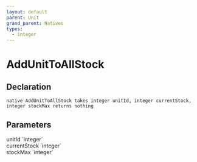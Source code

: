 ```yaml
---
layout: default
parent: Unit
grand_parent: Natives
types:
  - integer
---
```


# AddUnitToAllStock

## Declaration

```
native AddUnitToAllStock takes integer unitId, integer currentStock, integer stockMax returns nothing
```

## Parameters
<dl>
  <dt>unitId `integer`</dt>
  <dd></dd>

  <dt>currentStock `integer`</dt>
  <dd></dd>

  <dt>stockMax `integer`</dt>
  <dd></dd>
</dl>